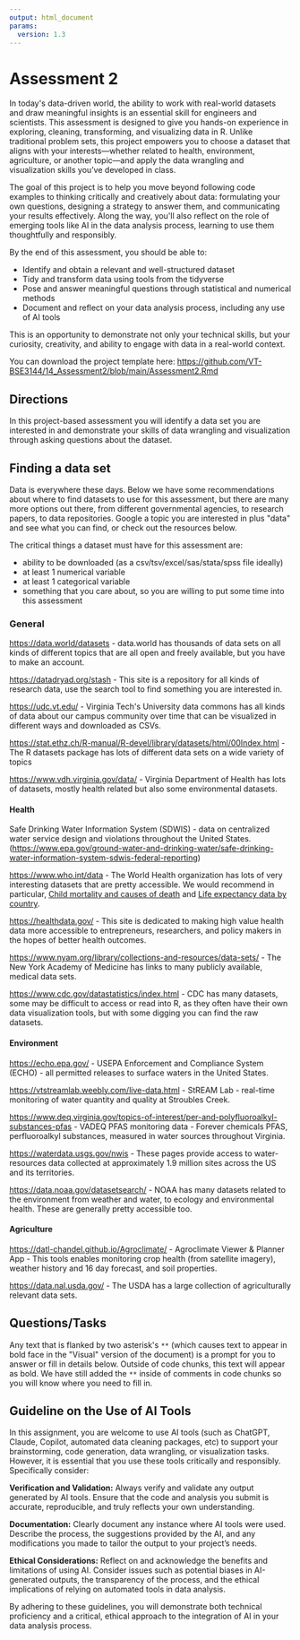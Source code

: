 ```yaml
---
output: html_document
params:
  version: 1.3
---
```


# Assessment 2 



In today's data-driven world, the ability to work with real-world datasets and draw meaningful insights is an essential skill for engineers and scientists. This assessment is designed to give you hands-on experience in exploring, cleaning, transforming, and visualizing data in R. Unlike traditional problem sets, this project empowers you to choose a dataset that aligns with your interests—whether related to health, environment, agriculture, or another topic—and apply the data wrangling and visualization skills you’ve developed in class.

The goal of this project is to help you move beyond following code examples to thinking critically and creatively about data: formulating your own questions, designing a strategy to answer them, and communicating your results effectively. Along the way, you'll also reflect on the role of emerging tools like AI in the data analysis process, learning to use them thoughtfully and responsibly.

By the end of this assessment, you should be able to:

- Identify and obtain a relevant and well-structured dataset
- Tidy and transform data using tools from the tidyverse
- Pose and answer meaningful questions through statistical and numerical methods
- Document and reflect on your data analysis process, including any use of AI tools

This is an opportunity to demonstrate not only your technical skills, but your curiosity, creativity, and ability to engage with data in a real-world context.

You can download the project template here: <https://github.com/VT-BSE3144/14_Assessment2/blob/main/Assessment2.Rmd>

## Directions

In this project-based assessment you will identify a data set you are interested in and demonstrate your skills of data wrangling and visualization through asking questions about the dataset. 

## Finding a data set 

Data is everywhere these days. Below we have some recommendations about where to find datasets to use for this assessment, but there are many more options out there, from different governmental agencies, to research papers, to data repositories. Google a topic you are interested in plus "data" and see what you can find, or check out the resources below. 

The critical things a dataset must have for this assessment are:

- ability to be downloaded (as a csv/tsv/excel/sas/stata/spss file ideally)
- at least 1 numerical variable
- at least 1 categorical variable
- something that you care about, so you are willing to put some time into this assessment

### General 

https://data.world/datasets - data.world has thousands of data sets on all kinds of different topics that are all open and freely available, but you have to make an account.  

https://datadryad.org/stash - This site is a repository for all kinds of research data, use the search tool to find something you are interested in.

https://udc.vt.edu/ - Virginia Tech's University data commons has all kinds of data about our campus community over time that can be visualized in different ways and downloaded as CSVs. 

https://stat.ethz.ch/R-manual/R-devel/library/datasets/html/00Index.html - The R datasets package has lots of different data sets on a wide variety of topics

https://www.vdh.virginia.gov/data/ - Virginia Department of Health has lots of datasets, mostly health related but also some environmental datasets.

#### Health

Safe Drinking Water Information System (SDWIS) - data on centralized water service design and violations throughout the United States. (https://www.epa.gov/ground-water-and-drinking-water/safe-drinking-water-information-system-sdwis-federal-reporting)

https://www.who.int/data - The World Health organization has lots of very interesting datasets that are pretty accessible. We would recommend in particular, [Child mortality and causes of death](https://www.who.int/data/gho/data/themes/topics/topic-details/GHO/child-mortality-and-causes-of-death) and [Life expectancy data by country](https://www.who.int/data/gho/data/themes/mortality-and-global-health-estimates/ghe-life-expectancy-and-healthy-life-expectancy).

https://healthdata.gov/ - This site is dedicated to making high value health data more accessible to entrepreneurs, researchers, and policy makers in the hopes of better health outcomes.

https://www.nyam.org/library/collections-and-resources/data-sets/ - The New York Academy of Medicine has links to many publicly available, medical data sets. 

https://www.cdc.gov/datastatistics/index.html - CDC has many datasets, some may be difficult to access or read into R, as they often have their own data visualization tools, but with some digging you can find the raw datasets.

#### Environment

https://echo.epa.gov/ - USEPA Enforcement and Compliance System (ECHO) - all permitted releases to surface waters in the United States.

https://vtstreamlab.weebly.com/live-data.html - StREAM Lab - real-time monitoring of water quantity and quality at Stroubles Creek. 

https://www.deq.virginia.gov/topics-of-interest/per-and-polyfluoroalkyl-substances-pfas - VADEQ PFAS monitoring data - Forever chemicals PFAS, perfluoroalkyl substances, measured in water sources throughout Virginia. 

https://waterdata.usgs.gov/nwis - These pages provide access to water-resources data collected at approximately 1.9 million sites across the US and its territories.

https://data.noaa.gov/datasetsearch/ - NOAA has many datasets related to the environment from weather and water, to ecology and environmental health. These are generally pretty accessible too.

#### Agriculture

https://datl-chandel.github.io/Agroclimate/ - Agroclimate Viewer & Planner App - This tools enables monitoring crop health (from satellite imagery), weather history and 16 day forecast, and soil properties. 

https://data.nal.usda.gov/ - The USDA has a large collection of agriculturally relevant data sets.


## Questions/Tasks

Any text that is flanked by two asterisk's `**` (which causes text to appear in bold face in the "Visual" version of the document) is a prompt for you to answer or fill in details below. Outside of code chunks, this text will appear as bold. We have still added the `**` inside of comments in code chunks so you will know where you need to fill in. 


## Guideline on the Use of AI Tools

In this assignment, you are welcome to use AI tools (such as ChatGPT, Claude, Copilot, automated data cleaning packages, etc) to support your brainstorming, code generation, data wrangling, or visualization tasks. However, it is essential that you use these tools critically and responsibly. Specifically consider:

**Verification and Validation:** Always verify and validate any output generated by AI tools. Ensure that the code and analysis you submit is accurate, reproducible, and truly reflects your own understanding.

**Documentation:** Clearly document any instance where AI tools were used. Describe the process, the suggestions provided by the AI, and any modifications you made to tailor the output to your project’s needs.

**Ethical Considerations:** Reflect on and acknowledge the benefits and limitations of using AI. Consider issues such as potential biases in AI-generated outputs, the transparency of the process, and the ethical implications of relying on automated tools in data analysis.

By adhering to these guidelines, you will demonstrate both technical proficiency and a critical, ethical approach to the integration of AI in your data analysis process.
